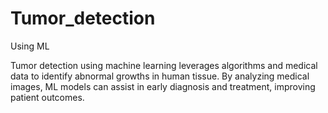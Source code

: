 # Tumor_detection
Using ML 


Tumor detection using machine learning leverages algorithms and medical data to identify abnormal growths in human tissue. By analyzing medical images, ML models can assist in early diagnosis and treatment, improving patient outcomes.
